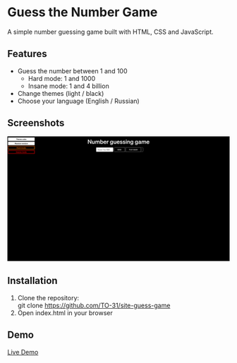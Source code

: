 # Guess the Number Game

A simple number guessing game built with HTML, CSS and JavaScript.

## Features

- Guess the number between 1 and 100
  - Hard mode: 1 and 1000
  - Insane mode: 1 and 4 billion
- Change themes (light / black)
- Choose your language (English / Russian)
## Screenshots
![Game Interface on PC's](screenshots/example-picture-pc.png)
## Installation
1. Clone the repository:<br>git clone https://github.com/TO-31/site-guess-game
2. Open index.html in your browser
## Demo
[Live Demo](https://TO-31.github.io/site-guess-game)
